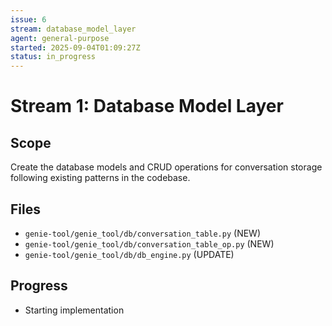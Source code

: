 ```yaml
---
issue: 6
stream: database_model_layer
agent: general-purpose
started: 2025-09-04T01:09:27Z
status: in_progress
---
```


# Stream 1: Database Model Layer

## Scope
Create the database models and CRUD operations for conversation storage following existing patterns in the codebase.

## Files
- `genie-tool/genie_tool/db/conversation_table.py` (NEW)
- `genie-tool/genie_tool/db/conversation_table_op.py` (NEW) 
- `genie-tool/genie_tool/db/db_engine.py` (UPDATE)

## Progress
- Starting implementation